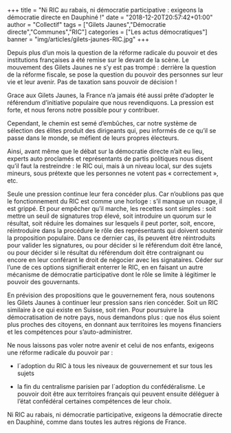 +++
title = "Ni RIC au rabais, ni démocratie participative : exigeons la démocratie directe en Dauphiné !"
date = "2018-12-20T20:57:42+01:00"
author = "Collectif"
tags = ["Gilets Jaunes","Démocratie directe","Communes","RIC"]
categories = ["Les actus démocratiques"]
banner = "img/articles/gilets-jaunes-RIC.jpg"
+++

Depuis plus d’un mois la question de la réforme radicale du pouvoir et des
institutions françaises a été remise sur le devant de la scène. Le mouvement
des Gilets Jaunes ne s’y est pas trompé : derrière la question de la réforme
fiscale, se pose la question du pouvoir des personnes sur leur vie et leur
avenir. Pas de taxation sans pouvoir de décision ! 

Grace aux Gilets Jaunes, la France n’a jamais été aussi prête d’adopter le
référendum d’initiative populaire que nous revendiquons. La pression est forte,
et nous ferons notre possible pour y contribuer. 

Cependant, le chemin est semé d’embûches, car notre système de sélection des
élites produit des dirigeants qui, peu informés de ce qu’il se passe dans le
monde, se méfient de leurs propres électeurs. 

Ainsi, avant même que le débat sur la démocratie directe n’ait eu lieu,
experts auto proclamés et représentants de partis politiques nous disent qu’il
faut la restreindre : le RIC oui, mais à un niveau local, sur des sujets
mineurs, sous prétexte que les personnes ne votent pas « correctement », etc.

Seule une pression continue leur fera concéder plus. Car n’oublions pas que le
fonctionnement du RIC est comme une horloge : s’il manque un rouage, il est
grippé. Et pour empêcher qu’il marche, les recettes sont simples : soit mettre
un seuil de signatures trop élevé, soit introduire un quorum sur le résultat,
soit réduire les domaines sur lesquels il peut porter, soit, encore,
réintroduire dans la procédure le rôle des représentants qui doivent soutenir
la proposition populaire. Dans ce dernier cas, ils peuvent être réintroduits
pour valider les signatures, ou pour décider si le référendum doit être lancé,
ou pour décider si le résultat du référendum doit être contraignant ou encore
en leur conférant le droit de négocier avec les signataires. Céder sur l’une de
ces options signifierait enterrer le RIC, en en faisant un autre mécanisme de
démocratie participative dont le rôle se limite à légitimer le pouvoir des
gouvernants. 

En prévision des propositions que le gouvernement fera, nous soutenons les
Gilets Jaunes à continuer leur pression sans rien concéder. Soit un RIC
similaire à ce qui existe en Suisse, soit rien. Pour poursuivre la
démocratisation de notre pays, nous demandons plus : que nos élus soient plus
proches des citoyens, en donnant aux territoires les moyens financiers et les
compétences pour s’auto-administrer. 

Ne nous laissons pas voler notre avenir et celui de nos enfants, exigeons une
réforme radicale du pouvoir par :

 * l´adoption du RIC à tous les niveaux de gouvernement et sur tous les sujets

 * la fin du centralisme parisien par l´adoption du confédéralisme. Le pouvoir
   doit être aux territoires français qui peuvent ensuite déléguer à l’état
   confédéral certaines compétences de leur choix. 

Ni RIC au rabais, ni démocratie participative, exigeons la démocratie directe
en Dauphiné, comme dans toutes les autres régions de France. 

